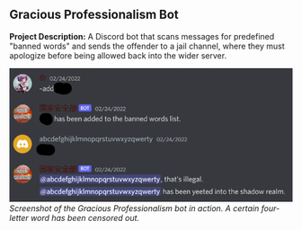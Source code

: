 ## Gracious Professionalism Bot

**Project Description:** A Discord bot that scans messages for predefined "banned words" and sends the offender to a jail channel, where they must apologize before being allowed back into the wider server.

[<img src="images/gpbot-1.png?raw=true"/>](/gpbot-1)
*Screenshot of the Gracious Professionalism bot in action. A certain four-letter word has been censored out.*